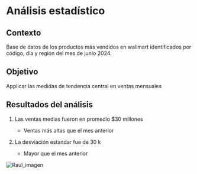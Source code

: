 # Análisis estadístico

## Contexto
Base de datos de los productos más vendidos en wallmart 
identificados por código, día y región del mes de junio 2024.

## Objetivo
Applicar las medidas de tendencia central en ventas mensuales

## Resultados del análisis
1. Las ventas medias fueron en promedio $30 millones
   - Ventas más altas que el mes anterior
     
2. La desviación estandar fue de 30 k
   - Mayor que el mes anterior
     
![Raul_imagen](https://github.com/RaulPuga/Microsoft-Excel/assets/174207857/88b1b45e-3cb4-41ba-a280-fd0f59f0690d)

